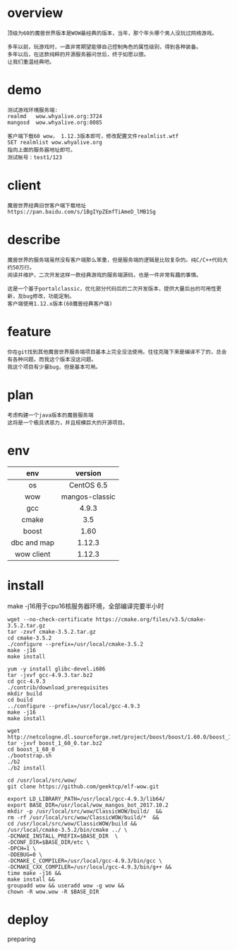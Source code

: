 # overview
```
顶级为60的魔兽世界版本是WOW最经典的版本，当年，那个年头哪个男人没玩过网络游戏。

多年以前，玩游戏时，一直非常期望能够自己控制角色的属性级别，得到各种装备。
多年以后，在这款纯粹的开源服务器问世后，终于如愿以偿。
让我们重温经典吧。
```

# demo
```
测试游戏环境服务端:
realmd   wow.whyalive.org:3724
mangosd  wow.whyalive.org:8085

客户端下载60 wow， 1.12.3版本即可，修改配置文件realmlist.wtf
SET realmlist wow.whyalive.org
指向上面的服务器地址即可。
测试帐号：test1/123
```

# client
```
魔兽世界经典旧世客户端下载地址
https://pan.baidu.com/s/1BgIYpZEmfTiAmeD_lMB1Sg
```

# describe
```
魔兽世界的服务端虽然没有客户端那么笨重，但是服务端的逻辑是比较复杂的。纯C/C++代码大约50万行。
阅读并维护，二次开发这样一款经典游戏的服务端源码，也是一件非常有趣的事情。

这是一个基于portalclassic，优化部分代码后的二次开发版本，提供大量后台的可用性更新，及bug修改，功能定制。
客户端使用1.12.x版本(60魔兽经典客户端)
```

# feature
```
你在git找到其他魔兽世界服务端项目基本上完全没法使用。往往克隆下来是编译不了的，总会有各种问题。而我这个版本没这问题。
我这个项目有少量bug，但是基本可用。
```

# plan
```
考虑构建一个java版本的魔兽服务端
这将是一个极具诱惑力，并且规模巨大的开源项目。
 ```
 # env
env|version
:-:|:-:
os|CentOS 6.5
wow|mangos-classic
gcc|4.9.3
cmake|3.5
boost|1.60
dbc and map|1.12.3
wow client|1.12.3


# install
make -j16用于cpu16核服务器环境，全部编译完要半小时
```
wget --no-check-certificate https://cmake.org/files/v3.5/cmake-3.5.2.tar.gz 
tar -zxvf cmake-3.5.2.tar.gz
cd cmake-3.5.2
./configure --prefix=/usr/local/cmake-3.5.2
make -j16
make install
```
```
yum -y install glibc-devel.i686
tar -jxvf gcc-4.9.3.tar.bz2
cd gcc-4.9.3
./contrib/download_prerequisites
mkdir build
cd build
../configure --prefix=/usr/local/gcc-4.9.3
make -j16
make install
```
```
wget http://netcologne.dl.sourceforge.net/project/boost/boost/1.60.0/boost_1_60_0.tar.bz2
tar -jxvf boost_1_60_0.tar.bz2
cd boost_1_60_0
./bootstrap.sh
./b2
./b2 install
```

```
cd /usr/local/src/wow/
git clone https://github.com/geektcp/elf-wow.git

export LD_LIBRARY_PATH=/usr/local/gcc-4.9.3/lib64/
export BASE_DIR=/usr/local/wow_mangos_bot_2017.10.2
mkdir -p /usr/local/src/wow/ClassicWOW/build/  &&
rm -rf /usr/local/src/wow/ClassicWOW/build/*  &&
cd /usr/local/src/wow/ClassicWOW/build &&
/usr/local/cmake-3.5.2/bin/cmake ../ \
-DCMAKE_INSTALL_PREFIX=$BASE_DIR  \
-DCONF_DIR=$BASE_DIR/etc \
-DPCH=1 \
-DDEBUG=0 \
-DCMAKE_C_COMPILER=/usr/local/gcc-4.9.3/bin/gcc \
-DCMAKE_CXX_COMPILER=/usr/local/gcc-4.9.3/bin/g++ &&
time make -j16 &&
make install &&
groupadd wow && useradd wow -g wow &&
chown -R wow.wow -R $BASE_DIR
```

# deploy
preparing
